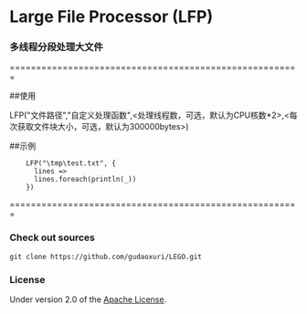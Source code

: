 Large File Processor (LFP)
===
### 多线程分段处理大文件

 =======================================================

##使用

LFP("文件路径","自定义处理函数",<处理线程数，可选，默认为CPU核数*2>,<每次获取文件块大小，可选，默认为300000bytes>)

##示例

        LFP("\tmp\test.txt", {
          lines =>
          lines.foreach(println(_))
        })

=======================================================


### Check out sources
`git clone https://github.com/gudaoxuri/LEGO.git`

### License

Under version 2.0 of the [Apache License][].

[Apache License]: http://www.apache.org/licenses/LICENSE-2.0

